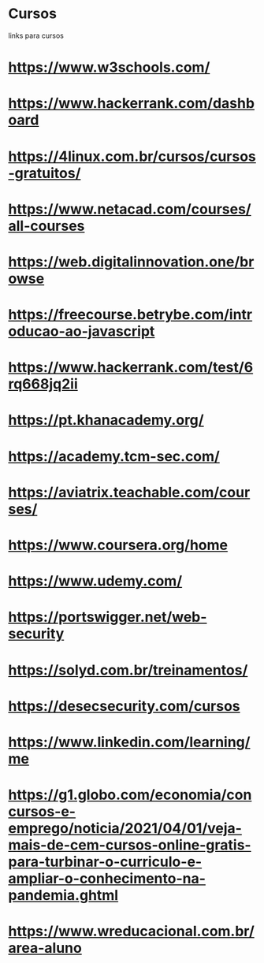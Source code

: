 # Cursos
links para cursos

# https://www.w3schools.com/
# https://www.hackerrank.com/dashboard

# https://4linux.com.br/cursos/cursos-gratuitos/
# https://www.netacad.com/courses/all-courses
# https://web.digitalinnovation.one/browse
# https://freecourse.betrybe.com/introducao-ao-javascript
# https://www.hackerrank.com/test/6rq668jq2ii
# https://pt.khanacademy.org/

# https://academy.tcm-sec.com/
# https://aviatrix.teachable.com/courses/
# https://www.coursera.org/home
# https://www.udemy.com/
# https://portswigger.net/web-security
# https://solyd.com.br/treinamentos/
# https://desecsecurity.com/cursos
# https://www.linkedin.com/learning/me
# https://g1.globo.com/economia/concursos-e-emprego/noticia/2021/04/01/veja-mais-de-cem-cursos-online-gratis-para-turbinar-o-curriculo-e-ampliar-o-conhecimento-na-pandemia.ghtml
# https://www.wreducacional.com.br/area-aluno


